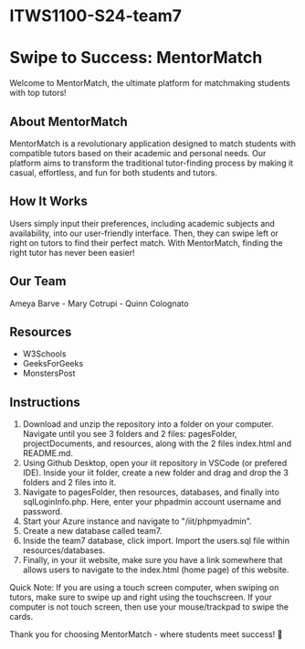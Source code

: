 # ITWS1100-S24-team7
# Swipe to Success: MentorMatch

Welcome to MentorMatch, the ultimate platform for matchmaking students with top tutors!

## About MentorMatch

MentorMatch is a revolutionary application designed to match students with compatible tutors based on their academic and personal needs. Our platform aims to transform the traditional tutor-finding process by making it casual, effortless, and fun for both students and tutors.

## How It Works

Users simply input their preferences, including academic subjects and availability, into our user-friendly interface. Then, they can swipe left or right on tutors to find their perfect match. With MentorMatch, finding the right tutor has never been easier!

## Our Team

Ameya Barve - Mary Cotrupi - Quinn Colognato

## Resources
- W3Schools
- GeeksForGeeks
- MonstersPost

## Instructions
1. Download and unzip the repository into a folder on your computer. Navigate until you see 3 folders and 2 
files: pagesFolder, projectDocuments, and resources, along with the 2 files index.html and README.md.
2. Using Github Desktop, open your iit repository in VSCode (or prefered IDE). Inside your iit folder, create a new folder and drag and drop the 3 folders and 2 files into it. 
3. Navigate to pagesFolder, then resources, databases, and finally into sqlLoginInfo.php. Here, enter your phpadmin account username and password.
4. Start your Azure instance and navigate to "<YOUR FQDN>/iit/phpmyadmin".
5. Create a new database called team7.
6. Inside the team7 database, click import. Import the users.sql file within resources/databases.
7. Finally, in your iit website, make sure you have a link somewhere that allows users to navigate to the index.html (home page) of this website.

Quick Note: If you are using a touch screen computer, when swiping on tutors, make sure to swipe up and right using the touchscreen. If your computer is not touch screen, then use your mouse/trackpad to swipe the cards. 

Thank you for choosing MentorMatch - where students meet success! 🚀
